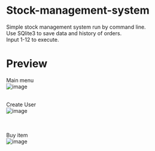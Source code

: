 # Stock-management-system
Simple stock management system run by command line.<br>
Use SQlite3 to save data and history of orders.<br>
Input 1-12 to execute.

# Preview
Main menu<br>
![image](https://user-images.githubusercontent.com/69473375/140625545-b0f53a14-b78f-441c-8e94-6e9eeee60cca.png)
<br><br>

Create User<br>
![image](https://user-images.githubusercontent.com/69473375/140625587-820d21c3-2741-473b-a894-7e8639a1d1a2.png)

<br><br>
Buy item<br>
![image](https://user-images.githubusercontent.com/69473375/140625634-14fdb987-ee17-4f0e-9006-dbb1f7ef5b98.png)


